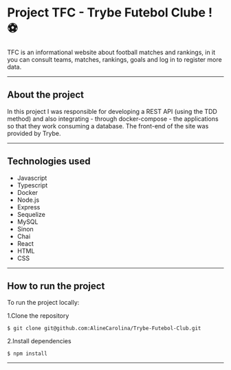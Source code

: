 # Project TFC - Trybe Futebol Clube ! ⚽️

TFC is an informational website about football matches and rankings, 
in it you can consult teams, matches, rankings, goals and log in to register more data.

---

## About the project

In this project I was responsible for developing a REST API (using the TDD method) and also integrating - through docker-compose - the applications so that they work consuming a database. The front-end of the site was provided by Trybe.

---

## Technologies used

* Javascript
* Typescript
* Docker
* Node.js
* Express
* Sequelize
* MySQL
* Sinon
* Chai
* React
* HTML
* CSS

---

## How to run the project

To run the project locally:

1.Clone the repository
```
$ git clone git@github.com:AlineCarolina/Trybe-Futebol-Club.git
```
2.Install dependencies
```
$ npm install
```

---
